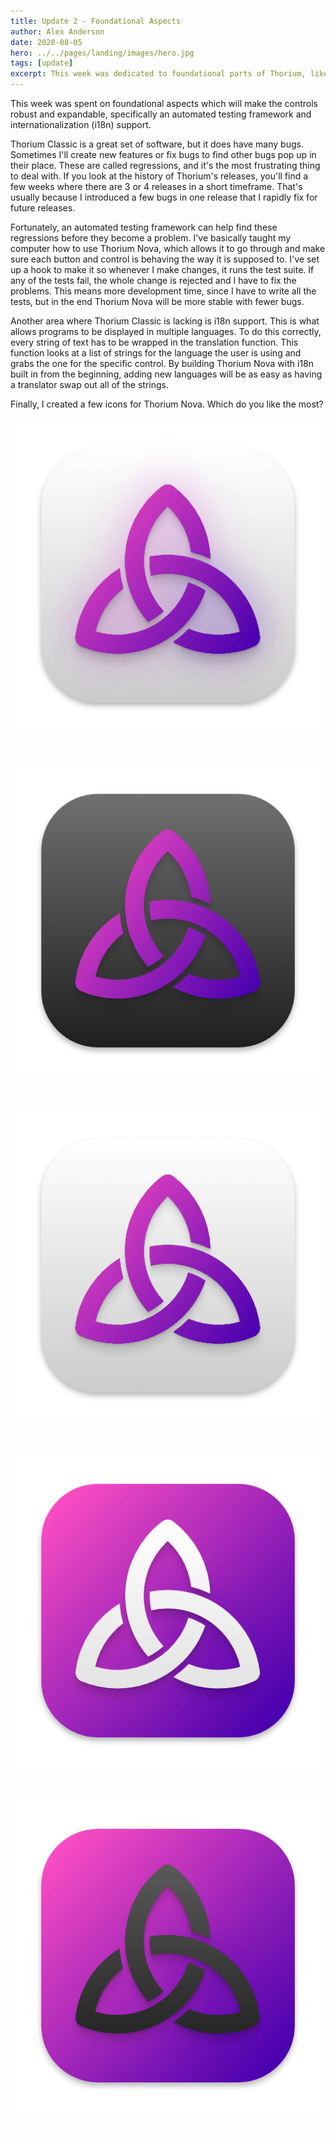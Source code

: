 ```yaml
---
title: Update 2 - Foundational Aspects
author: Alex Anderson
date: 2020-08-05
hero: ../../pages/landing/images/hero.jpg
tags: [update]
excerpt: This week was dedicated to foundational parts of Thorium, like internationalization and automated tests.
---
```


This week was spent on foundational aspects which will make the controls robust and expandable, specifically an automated testing framework and internationalization (i18n) support.

Thorium Classic is a great set of software, but it does have many bugs. Sometimes I'll create new features or fix bugs to find other bugs pop up in their place. These are called regressions, and it's the most frustrating thing to deal with. If you look at the history of Thorium's releases, you'll find a few weeks where there are 3 or 4 releases in a short timeframe. That's usually because I introduced a few bugs in one release that I rapidly fix for future releases.

Fortunately, an automated testing framework can help find these regressions before they become a problem. I've basically taught my computer how to use Thorium Nova, which allows it to go through and make sure each button and control is behaving the way it is supposed to. I've set up a hook to make it so whenever I make changes, it runs the test suite. If any of the tests fail, the whole change is rejected and I have to fix the problems. This means more development time, since I have to write all the tests, but in the end Thorium Nova will be more stable with fewer bugs.

Another area where Thorium Classic is lacking is i18n support. This is what allows programs to be displayed in multiple languages. To do this correctly, every string of text has to be wrapped in the translation function. This function looks at a list of strings for the language the user is using and grabs the one for the specific control. By building Thorium Nova with i18n built in from the beginning, adding new languages will be as easy as having a translator swap out all of the strings.

Finally, I created a few icons for Thorium Nova. Which do you like the most?

![Splash Screen](./images/icon1.png)

<div style="text-align:center; color:white">
Icon 1
</div>

![Splash Screen](./images/icon2.png)

<div style="text-align:center; color:white">
Icon 2
</div>

![Splash Screen](./images/icon3.png)

<div style="text-align:center; color:white">
Icon 3
</div>

![Splash Screen](./images/icon4.png)

<div style="text-align:center; color:white">
Icon 4
</div>

![Splash Screen](./images/icon5.png)

<div style="text-align:center; color:white">
Icon 5
</div>
